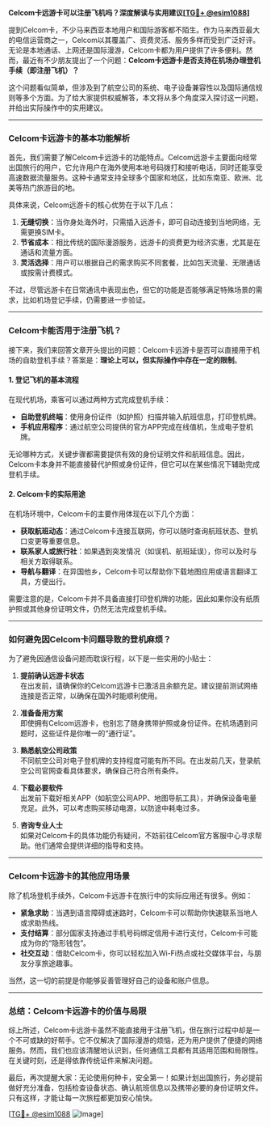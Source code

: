 **Celcom卡远游卡可以注册飞机吗？深度解读与实用建议[[TG💪+ @esim1088](https://t.me/s/esim1088)]**

提到Celcom卡，不少马来西亚本地用户和国际游客都不陌生。作为马来西亚最大的电信运营商之一，Celcom以其覆盖广、资费灵活、服务多样而受到广泛好评。无论是本地通话、上网还是国际漫游，Celcom卡都为用户提供了许多便利。然而，最近有不少朋友提出了一个问题：**Celcom卡远游卡是否支持在机场办理登机手续（即注册飞机）？**

这个问题看似简单，但涉及到了航空公司的系统、电子设备兼容性以及国际通信规则等多个方面。为了给大家提供权威解答，本文将从多个角度深入探讨这一问题，并给出实际操作中的实用建议。

---

### Celcom卡远游卡的基本功能解析

首先，我们需要了解Celcom卡远游卡的功能特点。Celcom远游卡主要面向经常出国旅行的用户，它允许用户在海外使用本地号码拨打和接听电话，同时还能享受高速数据流量服务。这种卡通常支持全球多个国家和地区，比如东南亚、欧洲、北美等热门旅游目的地。

具体来说，Celcom远游卡的核心优势在于以下几点：

1. **无缝切换**：当你身处海外时，只需插入远游卡，即可自动连接到当地网络，无需更换SIM卡。
2. **节省成本**：相比传统的国际漫游服务，远游卡的资费更为经济实惠，尤其是在通话和流量方面。
3. **灵活选择**：用户可以根据自己的需求购买不同套餐，比如包天流量、无限通话或按需计费模式。

不过，尽管远游卡在日常通讯中表现出色，但它的功能是否能够满足特殊场景的需求，比如机场登记手续，仍需要进一步验证。

---

### Celcom卡能否用于注册飞机？

接下来，我们来回答文章开头提出的问题：Celcom卡远游卡是否可以直接用于机场的自助登机手续？答案是：**理论上可以，但实际操作中存在一定的限制**。

#### 1. 登记飞机的基本流程
在现代机场，乘客可以通过两种方式完成登机手续：
- **自助登机终端**：使用身份证件（如护照）扫描并输入航班信息，打印登机牌。
- **手机应用程序**：通过航空公司提供的官方APP完成在线值机，生成电子登机牌。

无论哪种方式，关键步骤都需要提供有效的身份证明文件和航班信息。因此，Celcom卡本身并不能直接替代护照或身份证件，但它可以在某些情况下辅助完成登机手续。

#### 2. Celcom卡的实际用途
在机场环境中，Celcom卡的主要作用体现在以下几个方面：
- **获取航班动态**：通过Celcom卡连接互联网，你可以随时查询航班状态、登机口变更等重要信息。
- **联系家人或旅行社**：如果遇到突发情况（如误机、航班延误），你可以及时与相关方取得联系。
- **导航与翻译**：在异国他乡，Celcom卡可以帮助你下载地图应用或语言翻译工具，方便出行。

需要注意的是，Celcom卡并不具备直接打印登机牌的功能，因此如果你没有纸质护照或其他身份证明文件，仍然无法完成登机手续。

---

### 如何避免因Celcom卡问题导致的登机麻烦？

为了避免因通信设备问题而耽误行程，以下是一些实用的小贴士：

1. **提前确认远游卡状态**  
   在出发前，请确保你的Celcom远游卡已激活且余额充足。建议提前测试网络连接是否正常，以确保在国外时能顺利使用。

2. **准备备用方案**  
   即使拥有Celcom远游卡，也别忘了随身携带护照或身份证件。在机场遇到问题时，这些证件是你唯一的“通行证”。

3. **熟悉航空公司政策**  
   不同航空公司对电子登机牌的支持程度可能有所不同。在出发前几天，登录航空公司官网查看具体要求，确保自己符合所有条件。

4. **下载必要软件**  
   出发前下载好相关APP（如航空公司APP、地图导航工具），并确保设备电量充足。此外，可以考虑购买移动电源，以防途中耗电过多。

5. **咨询专业人士**  
   如果对Celcom卡的具体功能仍有疑问，不妨前往Celcom官方客服中心寻求帮助。他们通常会提供详细的指导和支持。

---

### Celcom卡远游卡的其他应用场景

除了机场登机手续外，Celcom卡远游卡在旅行中的实际应用还有很多。例如：

- **紧急求助**：当遇到语言障碍或迷路时，Celcom卡可以帮助你快速联系当地人或求助热线。
- **支付结算**：部分国家支持通过手机号码绑定信用卡进行支付，Celcom卡可能成为你的“隐形钱包”。
- **社交互动**：借助Celcom卡，你可以轻松加入Wi-Fi热点或社交媒体平台，与朋友分享旅途趣事。

当然，这一切的前提是你能够妥善管理好自己的设备和账户信息。

---

### 总结：Celcom卡远游卡的价值与局限

综上所述，Celcom卡远游卡虽然不能直接用于注册飞机，但在旅行过程中却是一个不可或缺的好帮手。它不仅解决了国际漫游的烦恼，还为用户提供了便捷的网络服务。然而，我们也应该清醒地认识到，任何通信工具都有其适用范围和局限性。在关键时刻，还是得依靠传统证件来解决问题。

最后，再次提醒大家：无论使用何种卡，安全第一！如果计划出国旅行，务必提前做好充分准备，包括检查设备状态、确认航班信息以及携带必要的身份证明文件。只有这样，才能让每一次旅程都更加安心愉快。

[[TG💪+ @esim1088](https://t.me/s/esim1088) ![Image](https://i.postimg.cc/4NQfJmqS/Snipaste-2025-05-13-00-14-12.png)]